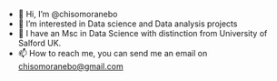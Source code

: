 - 👋 Hi, I’m @chisomoranebo
- 👀 I’m interested in Data science and Data analysis projects
- 🌱 I have an Msc in Data Science with distinction from University of Salford UK.
- 📫 How to reach me, you can send me an email on chisomoranebo@gmail.com

<!---
chisomoranebo/chisomoranebo is a ✨ special ✨ repository because its `README.md` (this file) appears on your GitHub profile.
You can click the Preview link to take a look at your changes.
--->
